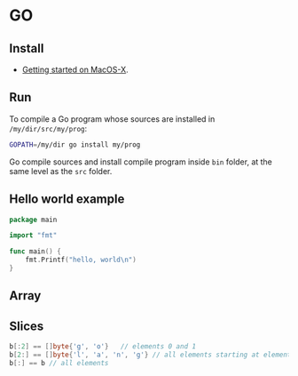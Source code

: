 GO
==

## Install

 * [Getting started on MacOS-X](https://golang.org/doc/install?download=go1.5.3.darwin-amd64.pkg).

## Run

To compile a Go program whose sources are installed in `/my/dir/src/my/prog`:
```bash
GOPATH=/my/dir go install my/prog
```
Go compile sources and install compile program inside `bin` folder, at the same level as the `src` folder.

## Hello world example

```go
package main

import "fmt"

func main() {
	fmt.Printf("hello, world\n")
}
```

## Array

## Slices

```go
b[:2] == []byte{'g', 'o'}   // elements 0 and 1
b[2:] == []byte{'l', 'a', 'n', 'g'} // all elements starting at element 2
b[:] == b // all elements
```
